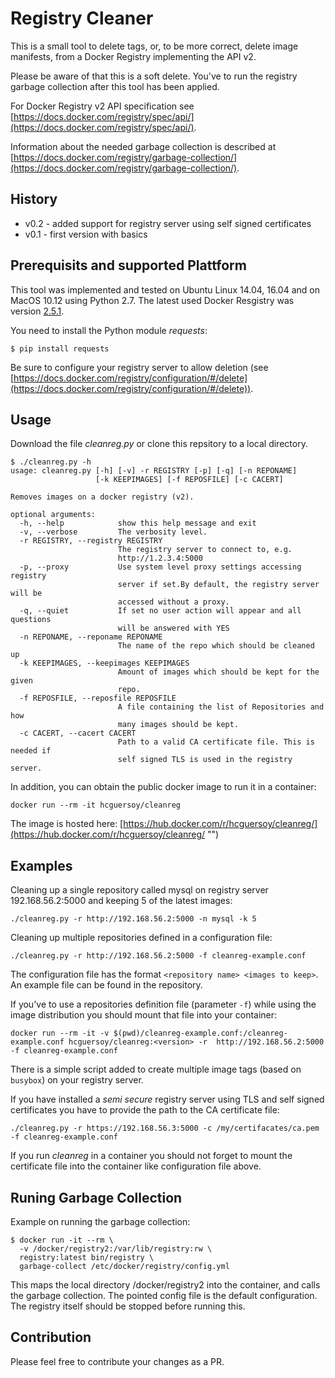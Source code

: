 ﻿# Registry Cleaner

This is a small tool to delete tags, or, to be more correct, delete image manifests, from a Docker Registry implementing the API v2.

Please be aware of that this is a soft delete. You've to run the registry garbage collection after this tool has been applied.

For Docker Registry v2 API specification see [https://docs.docker.com/registry/spec/api/](https://docs.docker.com/registry/spec/api/).

Information about the needed garbage collection is described at [https://docs.docker.com/registry/garbage-collection/](https://docs.docker.com/registry/garbage-collection/).

## History

* v0.2 - added support for registry server using self signed certificates
* v0.1 - first version with basics 

## Prerequisits and supported Plattform

This tool was implemented and tested on Ubuntu Linux 14.04, 16.04 and on MacOS 10.12 using Python 2.7. The latest used Docker Resgistry was version [2.5.1](https://github.com/docker/distribution/releases/tag/v2.5.1).

You need to install the Python module *requests*:

```
$ pip install requests
```

Be sure to configure your registry server to allow deletion (see [https://docs.docker.com/registry/configuration/#/delete](https://docs.docker.com/registry/configuration/#/delete)).

## Usage

Download the file *cleanreg.py* or clone this repsitory to a local directory.

```
$ ./cleanreg.py -h
usage: cleanreg.py [-h] [-v] -r REGISTRY [-p] [-q] [-n REPONAME]
                   [-k KEEPIMAGES] [-f REPOSFILE] [-c CACERT]

Removes images on a docker registry (v2).

optional arguments:
  -h, --help            show this help message and exit
  -v, --verbose         The verbosity level.
  -r REGISTRY, --registry REGISTRY
                        The registry server to connect to, e.g.
                        http://1.2.3.4:5000
  -p, --proxy           Use system level proxy settings accessing registry
                        server if set.By default, the registry server will be
                        accessed without a proxy.
  -q, --quiet           If set no user action will appear and all questions
                        will be answered with YES
  -n REPONAME, --reponame REPONAME
                        The name of the repo which should be cleaned up
  -k KEEPIMAGES, --keepimages KEEPIMAGES
                        Amount of images which should be kept for the given
                        repo.
  -f REPOSFILE, --reposfile REPOSFILE
                        A file containing the list of Repositories and how
                        many images should be kept.
  -c CACERT, --cacert CACERT
                        Path to a valid CA certificate file. This is needed if
                        self signed TLS is used in the registry server.
```

In addition, you can obtain the public docker image to run it in a container:

```
docker run --rm -it hcguersoy/cleanreg
```

The image is hosted here: [https://hub.docker.com/r/hcguersoy/cleanreg/](https://hub.docker.com/r/hcguersoy/cleanreg/ "")

## Examples

Cleaning up a single repository called mysql on registry server 192.168.56.2:5000 and keeping 5 of the latest images:

```
./cleanreg.py -r http://192.168.56.2:5000 -n mysql -k 5
```
Cleaning up multiple repositories defined in a configuration file:

```
./cleanreg.py -r http://192.168.56.2:5000 -f cleanreg-example.conf
```
The configuration file has the format `<repository name> <images to keep>`. An example file can be found in the repository.


If you've to use a repositories definition file (parameter `-f`) while using the image distribution you should mount that file into your container:

```
docker run --rm -it -v $(pwd)/cleanreg-example.conf:/cleanreg-example.conf hcguersoy/cleanreg:<version> -r  http://192.168.56.2:5000 -f cleanreg-example.conf
```

There is a simple script added to create multiple image tags (based on `busybox`) on your registry server.

If you have installed a *semi secure* registry server using TLS and self signed certificates you have to provide the path to the CA certificate file:

```
./cleanreg.py -r https://192.168.56.3:5000 -c /my/certifacates/ca.pem -f cleanreg-example.conf
```

If you run *cleanreg* in a container you should not forget to mount the certificate file into the container like configuration file above.

## Runing Garbage Collection

Example on running the garbage collection:

```
$ docker run -it --rm \
  -v /docker/registry2:/var/lib/registry:rw \
  registry:latest bin/registry \
  garbage-collect /etc/docker/registry/config.yml
```

This maps the local directory /docker/registry2 into the container, and calls the garbage collection.
The pointed config file is the default configuration.
The registry itself should be stopped before running this.

## Contribution

Please feel free to contribute your changes as a PR.
